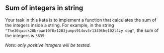 ## Sum of integers in string

<div class="markdown prose max-w-5xl mx-auto" id="description"><p>Your task in this kata is to implement a function that calculates the sum of the integers inside a string. For example, in the string <code>"The30quick20brown10f0x1203jumps914ov3r1349the102l4zy dog"</code>, the sum of the integers is <code>3635</code>.</p>
<p><em>Note: only positive integers will be tested.</em></p>
</div>
